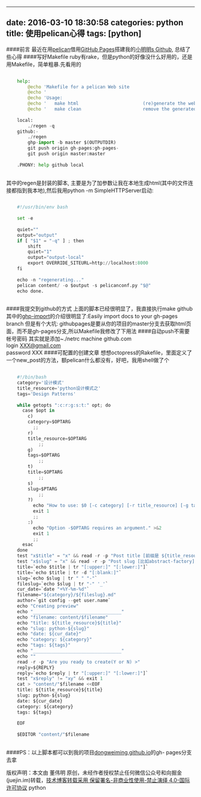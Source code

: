 
---
date: 2016-03-10 18:30:58
categories: python
title: 使用pelican心得
tags: [python]
---
####前言
最近在用[pelican](http://getpelican.com/)借用[GitHub
Pages](http://pages.github.com)搭建我的[小明明s
Github](http://dongweiming.github.io), 总结了些心得
####写好Makefile
ruby有rake，但是python的好像没什么好用的，还是用Makefile，简单粗暴.先看用的

``` python    
    
    help:                                         
        @echo 'Makefile for a pelican Web site                                        '  
        @echo '                                                                       '  
        @echo 'Usage:                                                                 '  
        @echo '   make html                        (re)generate the web site          '  
        @echo '   make clean                       remove the generated files         '  
                                                                    
    local:                                                             
        ./regen -q                                                    
    github:-                                                         
        ./regen                                                     
        ghp-import -b master $(OUTPUTDIR)                          
        git push origin gh-pages:gh-pages-                        
        git push origin master:master                            
                                                                
    .PHONY: help github local  
      
```
  
其中的regen是封装的脚本, 主要是为了加参数让我在本地生成html(其中的文件连接都指到我本地),然后我用python -m
SimpleHTTPServer启动:

``` python    
    
    #!/usr/bin/env bash  
      
    set -e  
      
    quiet=""  
    output="output"  
    if [ "$1" = "-q" ] ; then  
        shift  
        quiet="1"  
        output="output-local"  
        export OVERRIDE_SITEURL=http://localhost:8000  
    fi  
      
    echo -n "regenerating..."  
    pelican content/ -o $output -s pelicanconf.py "$@"  
    echo done.  
      
```
  
####我提交到github的方式
上面的脚本已经很明显了，我直接执行make github
其中的[ghp-import](http://github.com/davisp/ghp-import)的介绍很明显了:Easily import docs
to your gh-pages branch
但是有个大坑: githubpages是要从你的项目的master分支去获取html页面，而不是gh-pages分支,所以Makefile我修改了下用法
####自动push不需要帐号密码
其实就是添加~./netrc
machine github.com  
login [XXX@gmail.com](mailto:XXX@gmail.com)  
password XXX
####可配置的创建文章
想想octopress的Rakefile，里面定义了一个new_post的方法，额pelican什么都没有，好吧，我用shell做了个

``` python    
    
    #!/bin/bash  
    category='设计模式'  
    title_resource='python设计模式之'  
    tags='Design Patterns'  
      
    while getopts ":c:r:g:s:t:" opt; do  
      case $opt in  
        c)  
        category=$OPTARG  
          ;;  
        r)  
        title_resource=$OPTARG  
            ;;  
        g)  
        tags=$OPTARG  
            ;;  
        t)  
        title=$OPTARG  
            ;;  
        s)  
        slug=$PTARG  
            ;;  
        ?)  
          echo "How to use: $0 [-c category] [-r title_resource] [-g tags] [-t title] [-s slug]" >&2  
          exit 1  
          ;;  
        :)  
          echo "Option -$OPTARG requires an argument." >&2  
          exit 1  
          ;;  
      esac  
    done  
    test "x$title" = "x" && read -r -p "Post title [前缀是 ${title_resource}]> " && title=${REPLY}  
    test "x$slug" = "x" && read -r -p "Post slug [比如abstract-factory]> " && slug=${REPLY}  
    title=`echo $title | tr "[:upper:]" "[:lower:]"]`  
    title=`echo $title | tr -d "[:blank:]"`  
    slug=`echo $slug | tr " " "-"`  
    fileslug=`echo $slug | tr "-" '_'`  
    cur_date=`date "+%Y-%m-%d"`  
    filename="${category}/${fileslug}.md"  
    author=`git config --get user.name`  
    echo "Creating preview"  
    echo "_________________________________"  
    echo "filename: content/$filename"  
    echo "title: ${title_resource}${title}"  
    echo "slug: python-${slug}"  
    echo "date: ${cur_date}"  
    echo "category: ${category}"  
    echo "tags: ${tags}"  
    echo "_________________________________"  
    echo ""  
    read -r -p "Are you ready to create(Y or N) >"  
    reply=${REPLY}  
    reply=`echo $reply | tr "[:upper:]" "[:lower:]"]`  
    test "x$reply" != "xy" && exit 1  
    cat > "content/"$filename <<EOF  
    title: ${title_resource}${title}  
    slug: python-${slug}  
    date: ${cur_date}  
    category: ${category}  
    tags: ${tags}  
      
    EOF  
      
    $EDITOR "content/"$filename  
      
```
  
####PS：以上脚本都可以到我的项目[dongweiming.github.io](https://github.com/dongweiming/dongweiming.github.io)的gh-
pages分支去拿

版权声明：本文由 董伟明 原创，未经作者授权禁止任何微信公众号和向掘金(juejin.im)转载，[技术博客转载采用 保留署名-非商业性使用-禁止演绎 4.0-国际许可协议](https://creativecommons.org/licenses/by-nc-nd/4.0/deed.zh)
python
